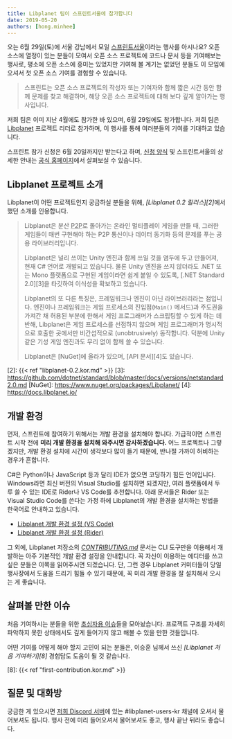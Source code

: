 ```yaml
---
title: Libplanet 팀이 스프린트서울에 참가합니다
date: 2019-05-20
authors: [hong.minhee]
---
```


오는 6월 29일(토)에 서울 강남에서 모일 [스프린트서울][1]이라는 행사를 아시나요?
오픈 소스에 열정이 있는 분들이 모여서 오픈 소스 프로젝트에 코드나 문서 등을 기여해보는 행사로,
평소에 오픈 소스에 흥미는 있었지만 기여해 볼 계기는 없었던 분들도 이 모임에 오셔서
첫 오픈 소스 기여를 경험할 수 있습니다.

> 스프린트는 오픈 소스 프로젝트의 작성자 또는 기여자와 함께 짧은 시간 동안 함께 문제를 찾고 해결하며,
> 해당 오픈 소스 프로젝트에 대해 보다 깊게 알아가는 행사입니다.

저희 팀은 이미 지난 4월에도 참가한 바 있으며, 6월 29일에도 참가합니다.
저희 팀은 [Libplanet] 프로젝트 리더로 참가하며,
이 행사를 통해 여러분들의 기여를 기대하고 있습니다.

스프린트 참가 신청은 6월 20일까지만 받는다고 하며, [신청 양식] 및 스프린트서울의 상세한 안내는
[공식 홈페이지][1]에서 살펴보실 수 있습니다.

[1]: https://sprintseoul.org/
[Libplanet]: https://libplanet.io/
[신청 양식]: https://forms.gle/DHjbhgpWz9QgzpFo8


Libplanet 프로젝트 소개
-----------------------

Libplanet이 어떤 프로젝트인지 궁금하실 분들을 위해,
<cite>[Libplanet 0.2 릴리스][2]</cite>에서 했던 소개를 인용합니다.

> Libplanet은 분산 <abbr title="Peer-to-Peer">P2P</abbr>로 돌아가는 온라인
> 멀티플레이 게임을 만들 때, 그러한 게임들이 매번 구현해야 하는 P2P 통신이나
> 데이터 동기화 등의 문제를 푸는 공용 라이브러리입니다.
>
> Libplanet은 널리 쓰이는 Unity 엔진과 함께 쓰일 것을 염두에 두고 만들어져,
> 현재 C# 언어로 개발되고 있습니다. 물론 Unity 엔진을 쓰지 않더라도 .NET 또는 Mono
> 플랫폼으로 구현된 게임이라면 쉽게 붙일 수 있도록, [.NET Standard 2.0][3]을 타깃하여
> 이식성을 확보하고 있습니다.
>
> Libplanet의 또 다른 특징은, 프레임워크나 엔진이 아닌 라이브러리라는 점입니다.
> 엔진이나 프레임워크는 게임 프로세스의 진입점(`Main()` 메서드)과 주도권을 가져간 채
> 허용된 부분에 한해서 게임 프로그래머가 스크립팅할 수 있게 하는 데 반해,
> Libplanet은 게임 프로세스를 선점하지 않으며 게임 프로그래머가 명시적으로
> 호출한 곳에서만 비간섭적으로 (unobtrusively) 동작합니다.
> 덕분에 Unity 같은 기성 게임 엔진과도 무리 없이 함께 쓸 수 있습니다.
>
> Libplanet은 [NuGet]에 올라가 있으며, [API 문서][4]도 있습니다.

[2]: {{< ref "libplanet-0.2.kor.md" >}}
[3]: https://github.com/dotnet/standard/blob/master/docs/versions/netstandard2.0.md
[NuGet]: https://www.nuget.org/packages/Libplanet/
[4]: https://docs.libplanet.io/

개발 환경
---------

먼저, 스프린트에 참여하기 위해서는 개발 환경을 설치해야 합니다.  가급적이면 스프린트
시작 전에 **미리 개발 환경을 설치해 와주시면 감사하겠습니다.**  어느 프로젝트나 그렇겠지만,
개발 환경 설치에 시간이 생각보다 많이 들기 때문에, 반나절 가까이 허비하는 경우가 흔합니다.

C#은 Python이나 JavaScript 등과 달리 IDE가 없으면 코딩하기 힘든 언어입니다.
Windows라면 최신 버전의 Visual Studio를 설치하면 되겠지만, 여러 플랫폼에서
두루 쓸 수 있는 IDE로 Rider나 VS Code를 추천합니다. 아래 문서들은
Rider 또는 Visual Studio Code를 쓴다는 가정 하에 Libplanet의 개발 환경을
설치하는 방법을 한국어로 안내하고 있습니다.

 -  [Libplanet 개발 환경 설정 (VS Code)][5]
 -  [Libplanet 개발 환경 설정 (Rider)][6]

그 외에, Libplanet 저장소의 *[CONTRIBUTING.md]* 문서는 CLI 도구만을 이용해서 개발하는 아주
기본적인 개발 환경 설정을 안내합니다.  꼭 자신이 이용하는 에디터를 쓰고 싶은 분들은 이쪽을 읽어주시면
되겠습니다.  단, 그런 경우 Libplanet 커미터들이 당일 행사장에서 도움을 드리기 힘들 수 있기 때문에,
꼭 미리 개발 환경을 잘 설치해서 오시는 게 좋습니다.

[5]: https://gist.github.com/dahlia/5333634f62509293cd46c0e4ba65b2f5
[6]: https://gist.github.com/dahlia/08f6e659e2266e941ad026f591c30c9a
[CONTRIBUTING.md]: https://github.com/planetarium/libplanet/blob/master/CONTRIBUTING.md


살펴볼 만한 이슈
----------------

처음 기여하시는 분들을 위한 [초심자용 이슈][7]들을 모아놨습니다.
프로젝트 구조를 자세히 파악하지 못한 상태에서도 깊게 들어가지 않고 해볼 수 있을 만한 것들입니다.

어떤 기여를 어떻게 해야 할지 고민이 되는 분들은, 이승훈 님께서 쓰신
<cite>[Libplanet 처음 기여하기][8]</cite> 경험담도 도움이 될 것 같습니다.

[7]: https://github.com/planetarium/libplanet/issues?q=is%3Aissue+is%3Aopen+label%3A%22good+first+issue%22
[8]: {{< ref "first-contribution.kor.md" >}}


질문 및 대화방
--------------

궁금한 게 있으시면 [저희 Discord 서버]에 있는 #libplanet-users-kr 채널에
오셔서 물어보셔도 됩니다.  행사 전에 미리 들어오셔서 물어보셔도 좋고, 행사 끝난 뒤라도
좋습니다.

[저희 Discord 서버]: https://discord.gg/wUgwkYW

